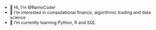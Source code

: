 - 👋 Hi, I’m @RamoCoder
- 👀 I’m interested in computational finance, algorithmic trading and data science
- 🌱 I’m currently learning Python, R and SQL


<!---
RamoCoder/RamoCoder is a ✨ special ✨ repository because its `README.md` (this file) appears on your GitHub profile.
You can click the Preview link to take a look at your changes.
--->
